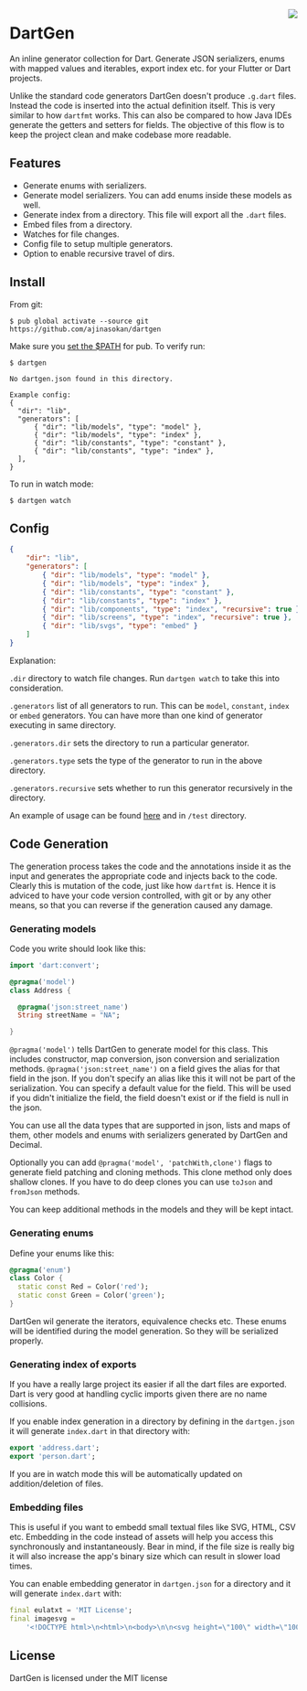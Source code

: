 <a href="https://zerodha.tech"><img src="https://zerodha.tech/static/images/github-badge.svg" align="right" /></a>

# DartGen

An inline generator collection for Dart. Generate JSON serializers, enums with mapped values and iterables, export index etc. for your Flutter or Dart projects.

Unlike the standard code generators DartGen doesn't produce `.g.dart` files. Instead the code is inserted into the actual definition itself. This is very similar to how `dartfmt` works. This can also be compared to how Java IDEs generate the getters and setters for fields. The objective of this flow is to keep the project clean and make codebase more readable.

## Features

- Generate enums with serializers.
- Generate model serializers. You can add enums inside these models as well.
- Generate index from a directory. This file will export all the `.dart` files.
- Embed files from a directory.
- Watches for file changes.
- Config file to setup multiple generators.
- Option to enable recursive travel of dirs.

## Install

From git:

```shell
$ pub global activate --source git https://github.com/ajinasokan/dartgen
```

Make sure you [set the $PATH](https://dart.dev/tools/pub/cmd/pub-global#running-a-script-from-your-path) for pub. To verify run:

```shell
$ dartgen

No dartgen.json found in this directory.

Example config:
{
  "dir": "lib",
  "generators": [
      { "dir": "lib/models", "type": "model" },
      { "dir": "lib/models", "type": "index" },
      { "dir": "lib/constants", "type": "constant" },
      { "dir": "lib/constants", "type": "index" },
  ],
}
```

To run in watch mode:

```shell
$ dartgen watch
```

## Config

```json
{
    "dir": "lib",
    "generators": [
        { "dir": "lib/models", "type": "model" },
        { "dir": "lib/models", "type": "index" },
        { "dir": "lib/constants", "type": "constant" },
        { "dir": "lib/constants", "type": "index" },
        { "dir": "lib/components", "type": "index", "recursive": true },
        { "dir": "lib/screens", "type": "index", "recursive": true },
        { "dir": "lib/svgs", "type": "embed" }
    ]
}
```

Explanation:

`.dir` directory to watch file changes. Run `dartgen watch` to take this into consideration.

`.generators` list of all generators to run. This can be `model`, `constant`, `index` or `embed` generators. You can have more than one kind of generator executing in same directory.

`.generators.dir` sets the directory to run a particular generator.

`.generators.type` sets the type of the generator to run in the above directory.

`.generators.recursive` sets whether to run this generator recursively in the directory.

An example of usage can be found [here](EXAMPLE.md) and in `/test` directory.

## Code Generation

The generation process takes the code and the annotations inside it as the input and generates the appropriate code and injects back to the code. Clearly this is mutation of the code, just like how `dartfmt` is. Hence it is adviced to have your code version controlled, with git or by any other means, so that you can reverse if the generation caused any damage.

### Generating models

Code you write should look like this:

```dart
import 'dart:convert';

@pragma('model')
class Address {

  @pragma('json:street_name')
  String streetName = "NA";

}
```

`@pragma('model')` tells DartGen to generate model for this class. This includes constructor, map conversion, json conversion and serialization methods. `@pragma('json:street_name')` on a field gives the alias for that field in the json. If you don't specify an alias like this it will not be part of the serialization. You can specify a default value for the field. This will be used if you didn't initialize the field, the field doesn't exist or if the field is null in the json.

You can use all the data types that are supported in json, lists and maps of them, other models and enums with serializers generated by DartGen and Decimal.

Optionally you can add `@pragma('model', 'patchWith,clone')` flags to generate field patching and cloning methods. This clone method only does shallow clones. If you have to do deep clones you can use `toJson` and `fromJson` methods.

You can keep additional methods in the models and they will be kept intact.

### Generating enums

Define your enums like this:

```dart
@pragma('enum')
class Color {
  static const Red = Color('red');
  static const Green = Color('green');
}
```

DartGen wil generate the iterators, equivalence checks etc. These enums will be identified during the model generation. So they will be serialized properly.

### Generating index of exports

If you have a really large project its easier if all the dart files are exported. Dart is very good at handling cyclic imports given there are no name collisions.

If you enable index generation in a directory by defining in the `dartgen.json` it will generate `index.dart` in that directory with:

```dart
export 'address.dart';
export 'person.dart';
```

If you are in watch mode this will be automatically updated on addition/deletion of files.

### Embedding files

This is useful if you want to embedd small textual files like SVG, HTML, CSV etc. Embedding in the code instead of assets will help you access this synchronously and instantaneously. Bear in mind, if the file size is really big it will also increase the app's binary size which can result in slower load times.

You can enable embedding generator in `dartgen.json` for a directory and it will generate `index.dart` with:

```dart
final eulatxt = 'MIT License';
final imagesvg =
    '<!DOCTYPE html>\n<html>\n<body>\n\n<svg height=\"100\" width=\"100\">\n  <circle cx=\"50\" cy=\"50\" r=\"40\" stroke=\"black\" stroke-width=\"3\" fill=\"red\" />\n  Sorry, your browser does not support inline SVG.  \n</svg> \n \n</body>\n</html>\n';
```

## License

DartGen is licensed under the MIT license